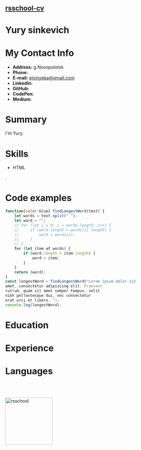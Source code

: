 ## [rsschool-cv](rsccool-cv)


# Yury sinkevich

# My Contact Info

* **Address:** g.Novopolotsk
* **Phone:** 
* **E-mail:** [elvinyeka@gmail.com](sinkevich.work@gmail.com)
* **LinkedIn:** []()
* **GitHub:** []()
* **CodePen:** []()
* **Medium:** []()


# Summary

I'm Yury.

# Skills

* HTML

.

# Code examples

```js
function{color:blue} findLongestWord(text) {
    let words = text.split(" ");
    let word = "";
    // for (let i = 0; i < words.length; i++) {
    //     if (word.length < words[i].length) {
    //         word = words[i];
    //     }
    // }
    for (let item of words) {
        if (word.length < item.length) {
            word = item;
        }
    }
    return (word);
}
const longestWord = findLongestWord("Lorem ipsum dolor sit 
amet, consectetur adipiscing elit. Praesent 
rutrum, quam sit amet semper tempus, velit 
nibh pellentesque dui, nec consectetur 
erat orci et libero. ");
console.log(longestWord);
```
# Education




# Experience



# Languages



<br>
<br>

[<img align="center" alt="rsschool" width="150px"  src="img/rs_school_js.svg" />](https://rs.school/) 